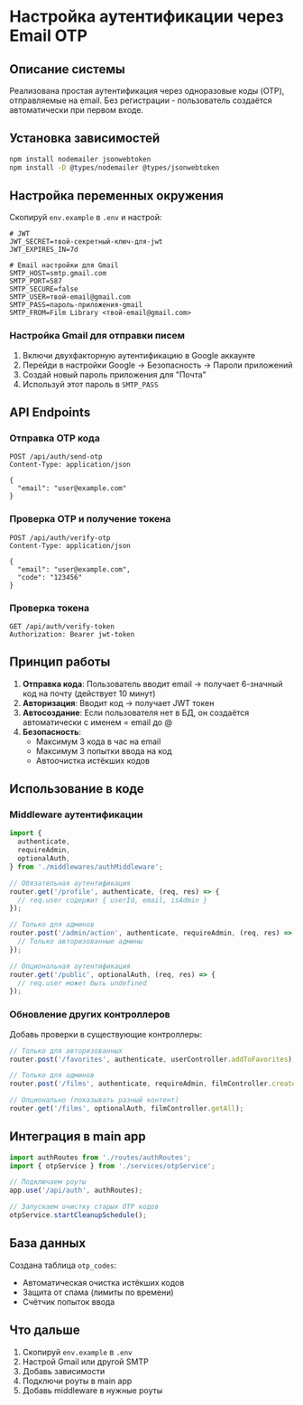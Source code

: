 # Настройка аутентификации через Email OTP

## Описание системы

Реализована простая аутентификация через одноразовые коды (OTP), отправляемые на email. Без регистрации - пользователь создаётся автоматически при первом входе.

## Установка зависимостей

```bash
npm install nodemailer jsonwebtoken
npm install -D @types/nodemailer @types/jsonwebtoken
```

## Настройка переменных окружения

Скопируй `env.example` в `.env` и настрой:

```env
# JWT
JWT_SECRET=твой-секретный-ключ-для-jwt
JWT_EXPIRES_IN=7d

# Email настройки для Gmail
SMTP_HOST=smtp.gmail.com
SMTP_PORT=587
SMTP_SECURE=false
SMTP_USER=твой-email@gmail.com
SMTP_PASS=пароль-приложения-gmail
SMTP_FROM=Film Library <твой-email@gmail.com>
```

### Настройка Gmail для отправки писем

1. Включи двухфакторную аутентификацию в Google аккаунте
2. Перейди в настройки Google → Безопасность → Пароли приложений
3. Создай новый пароль приложения для "Почта"
4. Используй этот пароль в `SMTP_PASS`

## API Endpoints

### Отправка OTP кода

```
POST /api/auth/send-otp
Content-Type: application/json

{
  "email": "user@example.com"
}
```

### Проверка OTP и получение токена

```
POST /api/auth/verify-otp
Content-Type: application/json

{
  "email": "user@example.com",
  "code": "123456"
}
```

### Проверка токена

```
GET /api/auth/verify-token
Authorization: Bearer jwt-token
```

## Принцип работы

1. **Отправка кода**: Пользователь вводит email → получает 6-значный код на почту (действует 10 минут)
2. **Авторизация**: Вводит код → получает JWT токен
3. **Автосоздание**: Если пользователя нет в БД, он создаётся автоматически с именем = email до @
4. **Безопасность**:
   - Максимум 3 кода в час на email
   - Максимум 3 попытки ввода на код
   - Автоочистка истёкших кодов

## Использование в коде

### Middleware аутентификации

```typescript
import {
  authenticate,
  requireAdmin,
  optionalAuth,
} from './middlewares/authMiddleware';

// Обязательная аутентификация
router.get('/profile', authenticate, (req, res) => {
  // req.user содержит { userId, email, isAdmin }
});

// Только для админов
router.post('/admin/action', authenticate, requireAdmin, (req, res) => {
  // Только авторизованные админы
});

// Опциональная аутентификация
router.get('/public', optionalAuth, (req, res) => {
  // req.user может быть undefined
});
```

### Обновление других контроллеров

Добавь проверки в существующие контроллеры:

```typescript
// Только для авторизованных
router.post('/favorites', authenticate, userController.addToFavorites);

// Только для админов
router.post('/films', authenticate, requireAdmin, filmController.create);

// Опционально (показывать разный контент)
router.get('/films', optionalAuth, filmController.getAll);
```

## Интеграция в main app

```typescript
import authRoutes from './routes/authRoutes';
import { otpService } from './services/otpService';

// Подключаем роуты
app.use('/api/auth', authRoutes);

// Запускаем очистку старых OTP кодов
otpService.startCleanupSchedule();
```

## База данных

Создана таблица `otp_codes`:

- Автоматическая очистка истёкших кодов
- Защита от спама (лимиты по времени)
- Счётчик попыток ввода

## Что дальше

1. Скопируй `env.example` в `.env`
2. Настрой Gmail или другой SMTP
3. Добавь зависимости
4. Подключи роуты в main app
5. Добавь middleware в нужные роуты
